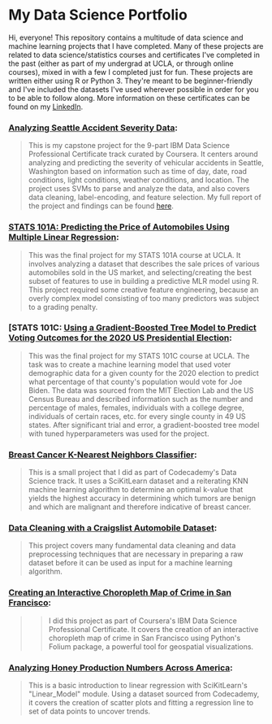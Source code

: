 # My Data Science Portfolio
Hi, everyone! This repository contains a multitude of data science and machine learning projects that I have completed. Many of these projects are related to data science/statistics courses and certificates I've completed in the past (either as part of my undergrad at UCLA, or through online courses), mixed in with a few I completed just for fun. These projects are written either using R or Python 3. They're meant to be beginner-friendly and I've included the datasets I've used wherever possible in order for you to be able to follow along. More information on these certificates can be found on my [LinkedIn](https://www.linkedin.com/in/aryan-mistry/).

### [Analyzing Seattle Accident Severity Data](https://github.com/AMistry001/Data_Science_Portfolio/blob/main/Analyzing%20Seattle%20Accident%20Severity%20Data/Analyzing%20Accident%20Severity%20Data%20in%20Seattle%20(2014-2020).ipynb):
> This is my capstone project for the 9-part IBM Data Science Professional Certificate track curated by Coursera. It centers around analyzing and predicting the severity of vehicular accidents in Seattle, Washington based on information such as time of day, date, road conditions, light conditions, weather conditions, and location. The project uses SVMs to parse and analyze the data, and also covers data cleaning, label-encoding, and feature selection. My full report of the project and findings can be found [here](https://github.com/AMistry001/Data_Science_Portfolio/blob/main/Analyzing%20Seattle%20Accident%20Severity%20Data/Analyzing%20Seattle%20Accident%20Severity%20Data.pdf).

### [STATS 101A: Predicting the Price of Automobiles Using Multiple Linear Regression](https://github.com/AMistry001/Data_Science_Portfolio/tree/main/STATS%20101A:%20Predicting%20the%20Price%20of%20Automobiles%20in%20the%20U.S.%20Market):
> This was the final project for my STATS 101A course at UCLA. It involves analyzing a dataset that describes the sale prices of various automobiles sold in the US market, and selecting/creating the best subset of features to use in building a predictive MLR model using R. This project required some creative feature engineering, because an overly complex model consisting of too many predictors was subject to a grading penalty.

### [STATS 101C: [Using a Gradient-Boosted Tree Model to Predict Voting Outcomes for the 2020 US Presidential Election](https://github.com/AMistry001/Data_Science_Portfolio/tree/main/STATS%20101C:%20Predicting%202020%20US%20Presidential%20Election%20Results):
> This was the final project for my STATS 101C course at UCLA. The task was to create a machine learning model that used voter demographic data for a given county for the 2020 election to predict what percentage of that county's population would vote for Joe Biden. The data was sourced from the MIT Election Lab and the US Census Bureau and described information such as the number and percentage of males, females, individuals with a college degree, individuals of certain races, etc. for every single county in 49 US states. After significant trial and error, a gradient-boosted tree model with tuned hyperparameters was used for the project.

### [Breast Cancer K-Nearest Neighbors Classifier](https://github.com/AMistry001/Data_Science_Portfolio/blob/main/Breast%20Cancer%20KNN%20Classifier/K-Nearest-Neighbors%20Breast%20Cancer%20Classifier.ipynb):
> This is a small project that I did as part of Codecademy's Data Science track. It uses a SciKitLearn dataset and a reiterating KNN machine learning algorithm to determine an optimal k-value that yields the highest accuracy in determining which tumors are benign and which are malignant and therefore indicative of breast cancer.

### [Data Cleaning with a Craigslist Automobile Dataset](https://github.com/AMistry001/Data_Science_Portfolio/blob/main/Data%20Cleaning%20with%20Craigslist%20Cars/Data%20Cleaning%20with%20a%20Craigslist%20Automobile%20Database.ipynb):
> This project covers many fundamental data cleaning and data preprocessing techniques that are necessary in preparing a raw dataset before it can be used as input for a machine learning algorithm.

### [Creating an Interactive Choropleth Map of Crime in San Francisco](https://github.com/AMistry001/Data_Science_Portfolio/blob/main/Data%20Visualization%20with%20Folium%20-%20SF%20Crime/SF%20Crime%20Choropleth%20Map.ipynb):
>> I did this project as part of Coursera's IBM Data Science Professional Certificate. It covers the creation of an interactive choropleth map of crime in San Francisco using Python's Folium package, a powerful tool for geospatial visualizations. 

### [Analyzing Honey Production Numbers Across America](https://github.com/AMistry001/Data_Science_Portfolio/tree/main/Honey%20Production%20Project):
> This is a basic introduction to linear regression with SciKitLearn's "Linear_Model" module. Using a dataset sourced from Codecademy, it covers the creation of scatter plots and fitting a regression line to set of data points to uncover trends.
